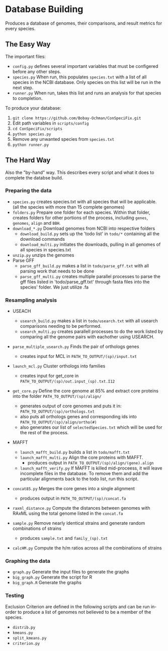 # Database Building

Produces a database of genomes, their comparisons, and result metrics for every species.

## The Easy Way

The important files:
- `config.py` defines several important variables that must be configered before any other steps.
- `species.py` When run, this populates `species.txt` with a list of all species in the NCBI database. Only species on this list will be run in the next step.
- `runner.py` When run, takes this list and runs an analysis for that species to completion.

To produce your database:

1. `git clone https://github.com/Bobay-Ochman/ConSpeciFix.git`
2. Edit path variables in `scripts/config`
3. `cd ConSpeciFix/scripts`
4. `python species.py`
5. Remove any unwanted species from `species.txt`
6. `python runner.py`

## The Hard Way

Also the "by-hand" way. This describes every script and what it does to complete the databse build.

### Preparing the data

- `species.py` creates species.txt with all species that will be applicable. (all the species with more than 15 complete genomes)
- `folders.py` Prepare one folder for each species. Within that folder, creates folders for other portions of the process, including `genes`, `genomes`, `align` and `BBH`.
- `download_*.py` Download genomes from NCBI into respective folders
    - `download_build.py` sets up the 'todo list' in `todo/*` containing all the download commands
    - `download_multi.py` initiates the downloads, pulling in all genomes of all species in species.txt
- `unzip.py` unzips the genomes
- Parse GFF
    - `parse_gff_build.py` makes a list in `todo/parse_gff.txt` with all parsing work that needs to be done
    - `parse_gff_multi.py`	creates multiple parallel processes to parse the gff files listed in 'todo/parse_gff.txt' through fasta files into the species' folder. We just utilize .fa

### Resampling analysis

- USEACH
    - `usearch_build.py` makes a list in `todo/usearch.txt` with all usearch comparisons needing to be performed.
    - `usearch_multi.py` creates parallell processes to do the work listed by comparing all the genome pairs with eachother using USEARCH.
    
- `parse_multiple_usearch.py` Finds the pair of orthologs genes
    - creates input for MCL in  `PATH_TO_OUTPUT/(sp)/input.txt`
    
- `launch_mcl.py` Cluster orthologs into families
	- creates input for get_core in `PATH_TO_OUTPUT/(sp)/out.input_(sp).txt.I12`

- `get_core.py` Define the core genome at 85% and extract core proteins into the folder `PATH_TO_OUTPUT/(sp)/align/`
    - generates output of core genomes and puts it in: `PATH_TO_OUTPUT/(sp)/orthologs.txt`
	- also puts all orthologs genes and corresponding ids into `PATH_TO_OUTPUT/(sp)/align/ortho(#)`
	- also generates our list of `selectedSpecies.txt` which will be used for the rest of the process.

- MAFFT
    - `launch_mafft_build.py` builds a list in `todo/mafft.txt`
    - `launch_mafft_multi.py` Align the core proteins with MAFFT.
        - produces output in `PATH_TO_OUTPUT/(sp)/align/(gene).align`
    - `launch_mafft_verify.py` If MAFFT is killed mid-proceess, it will leave incomplete files in the database. To remove them and add the particular alignments back to the todo list, run this script.

- `concat85.py` Merges the core genes into a single alignment
	- produces output in `PATH_TO_OUTPUT/(sp)/concat.fa`
	
- `raxml_distance.py` Compute the distances between genomes with RAxML using the total genome listed in the `concat.fa`

- `sample.py` Remove nearly identical strains and generate random combinations of strains
	- produces `sample.txt` and `family_(sp).txt`
	
- `calcHM.py` Compute the h/m ratios across all the combinations of strains

### Graphing the data
- `graph.py` Generate the input files to generate the graphs
- `big_graph.py` Generate the script for R
- `big_graph.R` Generate the graphs

### Testing

Exclusion Criterion are defined in the following scripts and can be run in-order to produce a list of genomes not believed to be a member of the species.

- `distrib.py`
- `kmeans.py`
- `split_kmeans.py`
- `criterion.py`